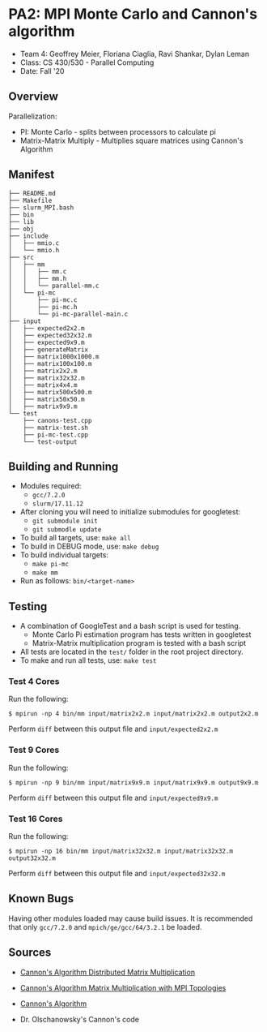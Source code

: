# PA2: MPI Monte Carlo and Cannon's algorithm

* Team 4: Geoffrey Meier, Floriana Ciaglia, Ravi Shankar, Dylan Leman
* Class: CS 430/530 - Parallel Computing
* Date: Fall '20

## Overview

Parallelization:
- PI: Monte Carlo - splits between processors to calculate pi
- Matrix-Matrix Multiply - Multiplies square matrices using Cannon's Algorithm

## Manifest

```
├── README.md
├── Makefile
├── slurm_MPI.bash
├── bin
├── lib
├── obj
├── include
│   ├── mmio.c
│   └── mmio.h
├── src
│   ├── mm
│   │   ├── mm.c
│   │   ├── mm.h
│   │   └── parallel-mm.c
│   └── pi-mc
│       ├── pi-mc.c
│       ├── pi-mc.h
│       └── pi-mc-parallel-main.c
├── input
│   ├── expected2x2.m
│   ├── expected32x32.m
│   ├── expected9x9.m
│   ├── generateMatrix
│   ├── matrix1000x1000.m
│   ├── matrix100x100.m
│   ├── matrix2x2.m
│   ├── matrix32x32.m
│   ├── matrix4x4.m
│   ├── matrix500x500.m
│   ├── matrix50x50.m
│   ├── matrix9x9.m
└── test
    ├── canons-test.cpp
    ├── matrix-test.sh
    ├── pi-mc-test.cpp
    └── test-output
```

## Building and Running

* Modules required:
  * `gcc/7.2.0`
  * `slurm/17.11.12`
* After cloning you will need to initialize submodules for googletest:
  * `git submodule init`
  * `git submodle update`
* To build all targets, use: `make all`
* To build in DEBUG mode, use: `make debug`
* To build individual targets:
  * `make pi-mc`
  * `make mm`
* Run as follows: `bin/<target-name>`


## Testing

* A combination of GoogleTest and a bash script is used for testing.
  * Monte Carlo Pi estimation program has tests written in googletest
  * Matrix-Matrix multiplication program is tested with a bash script
* All tests are located in the `test/` folder in the root project directory.
* To make and run all tests, use: `make test`

### Test 4 Cores

Run the following:

`$ mpirun -np 4 bin/mm input/matrix2x2.m input/matrix2x2.m output2x2.m`

Perform `diff` between this output file and `input/expected2x2.m`

### Test 9 Cores

Run the following:

`$ mpirun -np 9 bin/mm input/matrix9x9.m input/matrix9x9.m output9x9.m`

Perform `diff` between this output file and `input/expected9x9.m`

### Test 16 Cores

Run the following:

`$ mpirun -np 16 bin/mm input/matrix32x32.m input/matrix32x32.m output32x32.m`

Perform `diff` between this output file and `input/expected32x32.m`


## Known Bugs

Having other modules loaded may cause build issues. It is recommended that only `gcc/7.2.0` and `mpich/ge/gcc/64/3.2.1` be loaded. 

## Sources

* [Cannon's Algorithm Distributed Matrix Multiplication](https://iq.opengenus.org/cannon-algorithm-distributed-matrix-multiplication/)

* [Cannon's Algorithm Matrix Multiplication with MPI Topologies](http://boron.physics.metu.edu.tr/ozdogan/GraduateParallelComputing.old/week11/node3.html)

* [Cannon's Algorithm](http://cseweb.ucsd.edu/classes/fa12/cse260-b/Lectures/Lec13.pdf)

* Dr. Olschanowsky's Cannon's code

